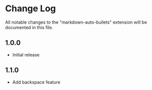 # Change Log

All notable changes to the "markdown-auto-bullets" extension will be documented in this file.

## 1.0.0

- Initial release

## 1.1.0

- Add backspace feature
